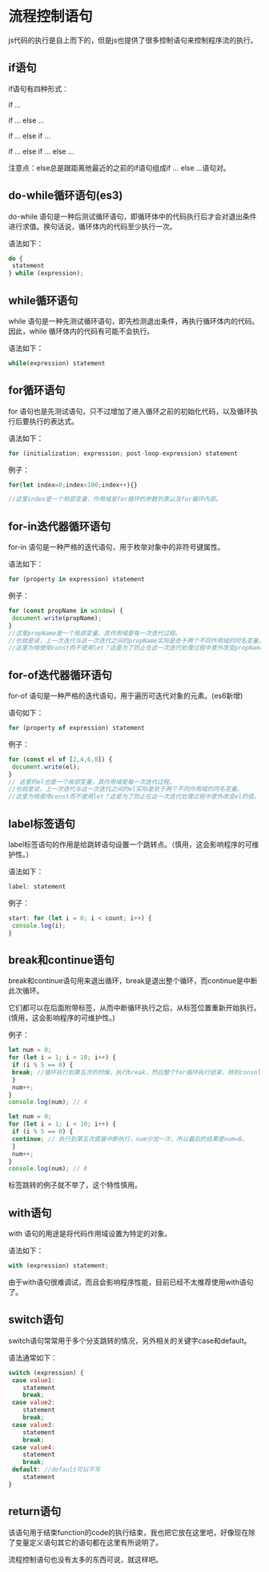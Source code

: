 # 流程控制语句

js代码的执行是自上而下的，但是js也提供了很多控制语句来控制程序流的执行。

## if语句

if语句有四种形式：

if ...

if ...
else ...

if ...
else if ...

if ... 
else if ...
else ...

注意点：else总是跟距离他最近的之前的if语句组成if ... else ...语句对。

## do-while循环语句(es3)

do-while 语句是一种后测试循环语句，即循环体中的代码执行后才会对退出条件进行求值。换句话说，循环体内的代码至少执行一次。

语法如下：
``` Javascript
do { 
 statement 
} while (expression);
```
## while循环语句

while 语句是一种先测试循环语句，即先检测退出条件，再执行循环体内的代码。因此，while 循环体内的代码有可能不会执行。

语法如下：
``` Javascript
while(expression) statement
```
## for循环语句

for 语句也是先测试语句，只不过增加了进入循环之前的初始化代码，以及循环执行后要执行的表达式。

语法如下：
``` Javascript
for (initialization; expression; post-loop-expression) statement
```
例子：

``` Javascript
for(let index=0;index<100;index++){}

//这里index是一个局部变量，作用域是for循环的参数列表以及for循环内部。
```

## for-in迭代器循环语句

for-in 语句是一种严格的迭代语句，用于枚举对象中的非符号键属性。

语法如下：

``` Javascript
for (property in expression) statement
```
例子：

``` Javascript
for (const propName in window) { 
 document.write(propName); 
}
//这里propName是一个局部变量，其作用域是每一次迭代过程。
//也就是说，上一次迭代与这一次迭代之间的propName实际是处于两个不同作用域的同名变量。
//这里为啥使用const而不使用let？这是为了防止在这一次迭代处理过程中意外改变propName的值。当然，这里也可以使用let，但是const更好。
```

## for-of迭代器循环语句

for-of 语句是一种严格的迭代语句，用于遍历可迭代对象的元素。(es6新增)

语句如下：

``` Javascript
for (property of expression) statement
```
例子：

``` Javascript
for (const el of [2,4,6,8]) { 
 document.write(el); 
}
// 这里的el也是一个局部变量，其作用域是每一次迭代过程。
//也就是说，上一次迭代与这一次迭代之间的el实际是处于两个不同作用域的同名变量。
//这里为啥使用const而不使用let？这是为了防止在这一次迭代处理过程中意外改变el的值。当然，这里也可以使用let，但是const更好。
```

## label标签语句

label标签语句的作用是给跳转语句设置一个跳转点。（慎用，这会影响程序的可维护性。）

语法如下：

``` Javascript
label: statement
```
例子：

``` Javascript
start: for (let i = 0; i < count; i++) { 
 console.log(i); 
}
```

## break和continue语句

break和continue语句用来退出循环，break是退出整个循环，而continue是中断此次循环。

它们都可以在后面附带标签，从而中断循环执行之后，从标签位置重新开始执行。(慎用，这会影响程序的可维护性。)


例子：

``` Javascript
let num = 0; 
for (let i = 1; i < 10; i++) { 
 if (i % 5 == 0) { 
 break; //循环执行到第五次的时候，执行break，然后整个for循环执行结束，转到consolo.log(num)执行，此时num为4。
 } 
 num++; 
} 
console.log(num); // 4

let num = 0; 
for (let i = 1; i < 10; i++) { 
 if (i % 5 == 0) { 
 continue; // 执行到第五次直接中断执行，num少加一次，所以最后的结果是num=8。
 } 
 num++; 
} 
console.log(num); // 8
```

标签跳转的例子就不举了，这个特性慎用。

## with语句

with 语句的用途是将代码作用域设置为特定的对象。

语法如下：

``` Javascript
with (expression) statement;
```

由于with语句很难调试，而且会影响程序性能，目前已经不太推荐使用with语句了。

## switch语句

switch语句常常用于多个分支跳转的情况，另外相关的关键字case和default。

语法通常如下：

``` Javascript
switch (expression) { 
 case value1: 
    statement 
    break; 
 case value2: 
    statement 
    break; 
 case value3: 
    statement 
    break; 
 case value4: 
    statement 
    break; 
 default: //default可以不写
    statement 
}
```

## return语句

该语句用于结束function的code的执行结束，我也把它放在这里吧，好像现在除了变量定义语句其它的语句都在这里有所说明了。

流程控制语句也没有太多的东西可说，就这样吧。